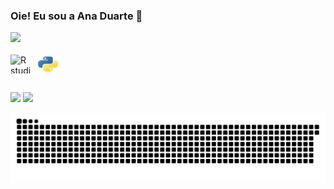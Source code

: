 ### Oie! Eu sou a Ana Duarte 👋

<!--
**anaduart/anaduart** is a ✨ _special_ ✨ repository because its `README.md` (this file) appears on your GitHub profile.

Here are some ideas to get you started:

- 🔭 I’m currently working on ...
- 🌱 I’m currently learning ...
- 👯 I’m looking to collaborate on ...
- 🤔 I’m looking for help with ...
- 💬 Ask me about ...
- 📫 How to reach me: ...
- 😄 Pronouns: ...
- ⚡ Fun fact: ...
-->

 <div>
  <a href="https://github.com/anaduart">
  <img height="180em" src="https://github-readme-stats.vercel.app/api?username=anaduart&show_icons=true&theme=nord&include_all_commits=true&count_private=true&hide=contribs,prs"/>
</div>
<div style="display: inline_block"><br>
  <img align="left" alt="R studio" height="30" width="40" src="https://d33wubrfki0l68.cloudfront.net/dd8ddc34fe29a71c81183dbe3436cfabbb540e44/b7152/assets/img/rstudio-ball.svg" /> 
  <img align="center" alt="Rafa-Python" height="30" width="40" src="https://raw.githubusercontent.com/devicons/devicon/master/icons/python/python-original.svg"> 
</div>

  ##
  
  <div> 
  <a href = "mailto:ana-duart@hotmail.com"><img src="https://img.shields.io/badge/-Email-%23333?style=for-the-badge" target="_blank"></a>
  <a href="https://www.linkedin.com/in/anaduart/" target="_blank"><img src="https://img.shields.io/badge/-LinkedIn-%230077B5?style=for-the-badge&logo=linkedin&logoColor=white" target="_blank"></a> 
    
  ![Snake animation](https://github.com/anaduart/anaduart/blob/output/github-contribution-grid-snake.svg)
    
 
</div>
